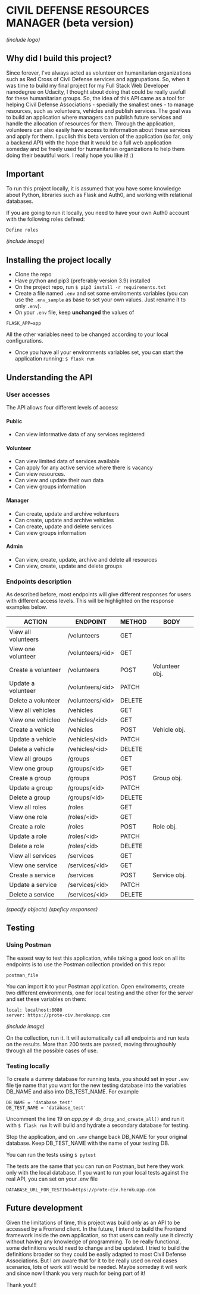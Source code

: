 # CIVIL DEFENSE RESOURCES MANAGER (beta version)

*(include logo)*

## Why did I build this project?

Since forever, I've always acted as volunteer on humanitarian organizations such as Red Cross of Civil Defense services and aggrupations. So, when it was time to build my final project for my Full Stack Web Developer nanodegree on Udacity, I thought about doing that could be really usefull for these humanitarian groups.
So, the idea of this API came as a tool for helping Civil Defense Associations - specially the smallest ones - to manage resources, such as volunteers, vehicles and publish services. The goal was to build an application where managers can publish future services and handle the allocation of resources for them. Through the application, volunteers can also easily have access to information about these services and apply for them.
I puclish this beta version of the application (so far, only a backend API) with the hope that it would be a full web application someday and be freely used for humanitarian organizations to help them doing their beautiful work.
I really hope you like it! :)

## Important

To run this project locally, it is assumed that you have some knowledge about Python, libraries such as Flask and Auth0, and working with relational databases.

If you are going to run it locally, you need to have your own Auth0 account with the following roles defined:

```txt
Define roles
```

*(include image)*

## Installing the project locally

- Clone the repo
- Have python and pip3 (preferably version 3.9) installed
- On the project repo, run `$ pip3 install -r requirements.txt`
- Create a file named `.env` and set some enviroments variables (you can use the `.env_sample` as base to set your own values. Just rename it to only `.env`).
- On your `.env` file, keep **unchanged** the values of

```env_file
FLASK_APP=app
```

All the other variables need to be changed according to your local configurations.

- Once you have all your environments variables set, you can start the application running:
`$ flask run`

## Understanding the API

### User accesses

The API allows four different levels of access:

#### Public

- Can view informative data of any services registered

#### Volunteer

- Can view limited data of services available
- Can apply for any active service where there is vacancy
- Can view resources.
- Can view and update their own data
- Can view groups information

#### Manager

- Can create, update and archive volunteers
- Can create, update and archive vehicles
- Can create, update and delete services
- Can view groups information

#### Admin

- Can view, create, update, archive and delete all resources
- Can view, create, update and delete groups

### Endpoints description

As described before, most endpoints will give different responses for users with different access levels. This will be highlighted on the response examples below.

| ACTION | ENDPOINT | METHOD | BODY |
| --- | --- | --- | --- |
| View all volunteers | /volunteers | GET ||
| View one volunteer | /volunteers/\<id> | GET ||
| Create a volunteer | /volunteers | POST | Volunteer obj.|
| Update a volunteer | /volunteers/\<id> | PATCH ||
| Delete a volunteer | /volunteers/\<id> | DELETE ||
| View all vehicles | /vehicles | GET ||
| View one vehicleo | /vehicles/\<id> | GET ||
| Create a vehicle | /vehicles | POST | Vehicle obj.|
| Update a vehicle | /vehicles/\<id> | PATCH ||
| Delete a vehicle | /vehicles/\<id> | DELETE ||
| View all groups | /groups | GET ||
| View one group | /groups/\<id> | GET ||
| Create a group | /groups | POST | Group obj.|
| Update a group | /groups/\<id> | PATCH ||
| Delete a group | /groups/\<id> | DELETE ||
| View all roles | /roles | GET ||
| View one role | /roles/\<id> | GET ||
| Create a role | /roles | POST | Role obj.|
| Update a role | /roles/\<id> | PATCH ||
| Delete a role | /roles/\<id> | DELETE ||
| View all services | /services | GET ||
| View one service | /services/\<id> | GET ||
| Create a service | /services | POST | Service obj.|
| Update a service | /services/\<id> | PATCH ||
| Delete a service | /services/\<id> | DELETE ||

*(specify objects)*
*(speficy responses)*

## Testing

### Using Postman

The easest way to test this application, while taking a good look on all its endpoints is to use the Postman collection provided on this repo:

`postman_file`

You can import it to your Postman application.
Open enviroments, create two different environments, one for local testing and the other for the server and set these variables on them:

```text
local: localhost:8080
server: https://prote-civ.herokuapp.com
```

*(include image)*

On the collection, run it. It will automatically call all endpoints and run tests on the results. More than 200 tests are passed, moving throughouhly through all the possible cases of use.

### Testing locally

To create a dummy database for running tests, you should set in your `.env` file tje name that you want for the new testing database into the variables DB_NAME and also into DB_TEST_NAME.
For example

```env_file
DB_NAME = 'database_test'
DB_TEST_NAME = 'database_test'
```

Uncomment the line 19 on *app.py*
`# db_drop_and_create_all()`
and run it with
`$ flask run`
It will build and hydrate a secondary database for testing.

Stop the application, and on `.env` change back DB_NAME for your original database. Keep DB_TEST_NAME with the name of your testing DB.

You can run the tests using
`$ pytest`

The tests are the same that you can run on Postman, but here they work only with the local database.
If you want to run your local tests against the real API, you can set on your .env file

```env_file
DATABASE_URL_FOR_TESTING=https://prote-civ.herokuapp.com
```

## Future development

Given the limitations of time, this project was build only as an API to be accessed by a Frontend client. In the future, I intend to build the Frontend framework inside the own application, so that users can really use it directly without having any knowledge of programming.
To be really functional, some definitions would need to change and be updated. I tried to build the definitions broader so they could be easily adapted to most Civil Defense Associations. But I am aware that for it to be really used on real cases scenarios, lots of work still would be needed. Maybe someday it will work and since now I thank you very much for being part of it!

Thank you!!!
